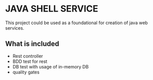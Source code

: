 # JAVA SHELL SERVICE
This project could be used as a foundational for creation of java web services.

## What is included
* Rest controller
* BDD test for rest
* DB test with usage of in-memory DB
* quality gates
